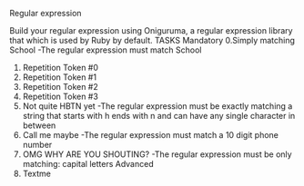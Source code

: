 Regular expression

Build your regular expression using Oniguruma, a regular expression library that which is used by Ruby by default.
TASKS
Mandatory
0.Simply matching School
-The regular expression must match School
1. Repetition Token #0
2. Repetition Token #1
3. Repetition Token #2
4. Repetition Token #3
5. Not quite HBTN yet
-The regular expression must be exactly matching a string that starts with h ends with n and can have any single character in between
6. Call me maybe
-The regular expression must match a 10 digit phone number
7. OMG WHY ARE YOU SHOUTING?
-The regular expression must be only matching: capital letters
Advanced
8. Textme
